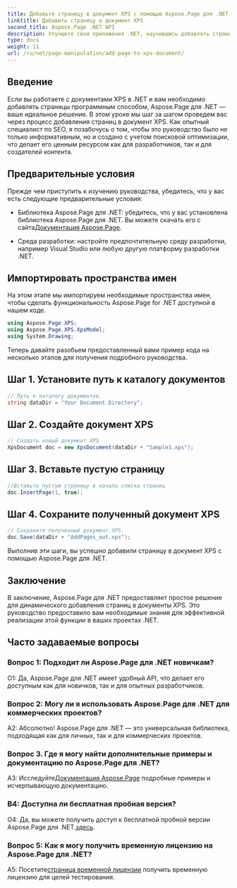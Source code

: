 ```yaml
---
title: Добавьте страницу в документ XPS с помощью Aspose.Page для .NET
linktitle: Добавить страницу в документ XPS
second_title: Aspose.Page .NET API
description: Улучшите свои приложения .NET, научившись добавлять страницы в документы XPS с помощью Aspose.Page для .NET. Следуйте нашему пошаговому руководству для бесшовной интеграции.
type: docs
weight: 11
url: /ru/net/page-manipulation/add-page-to-xps-document/
---
```

## Введение

Если вы работаете с документами XPS в .NET и вам необходимо добавлять страницы программным способом, Aspose.Page для .NET — ваше идеальное решение. В этом уроке мы шаг за шагом проведем вас через процесс добавления страниц в документ XPS. Как опытный специалист по SEO, я позабочусь о том, чтобы это руководство было не только информативным, но и создано с учетом поисковой оптимизации, что делает его ценным ресурсом как для разработчиков, так и для создателей контента.

## Предварительные условия

Прежде чем приступить к изучению руководства, убедитесь, что у вас есть следующие предварительные условия:

-  Библиотека Aspose.Page для .NET: убедитесь, что у вас установлена библиотека Aspose.Page для .NET. Вы можете скачать его с сайта[Документация Aspose.Page](https://reference.aspose.com/page/net/).

- Среда разработки: настройте предпочтительную среду разработки, например Visual Studio или любую другую платформу разработки .NET.

## Импортировать пространства имен

На этом этапе мы импортируем необходимые пространства имен, чтобы сделать функциональность Aspose.Page for .NET доступной в нашем коде.

```csharp
using Aspose.Page.XPS;
using Aspose.Page.XPS.XpsModel;
using System.Drawing;
```

Теперь давайте разобьем предоставленный вами пример кода на несколько этапов для получения подробного руководства.

## Шаг 1. Установите путь к каталогу документов

```csharp
// Путь к каталогу документов.
string dataDir = "Your Document Directory";
```

## Шаг 2. Создайте документ XPS

```csharp
// Создать новый документ XPS
XpsDocument doc = new XpsDocument(dataDir + "Sample1.xps");
```

## Шаг 3. Вставьте пустую страницу

```csharp
//Вставьте пустую страницу в начало списка страниц
doc.InsertPage(1, true);
```

## Шаг 4. Сохраните полученный документ XPS

```csharp
// Сохраните полученный документ XPS.
doc.Save(dataDir + "AddPages_out.xps");
```

Выполнив эти шаги, вы успешно добавили страницу в документ XPS с помощью Aspose.Page для .NET.

## Заключение

В заключение, Aspose.Page для .NET предоставляет простое решение для динамического добавления страниц в документы XPS. Это руководство предоставило вам необходимые знания для эффективной реализации этой функции в ваших проектах .NET.

## Часто задаваемые вопросы

### Вопрос 1: Подходит ли Aspose.Page для .NET новичкам?

О1: Да, Aspose.Page для .NET имеет удобный API, что делает его доступным как для новичков, так и для опытных разработчиков.

### Вопрос 2: Могу ли я использовать Aspose.Page для .NET для коммерческих проектов?

А2: Абсолютно! Aspose.Page для .NET — это универсальная библиотека, подходящая как для личных, так и для коммерческих проектов.

### Вопрос 3. Где я могу найти дополнительные примеры и документацию по Aspose.Page для .NET?

 A3: Исследуйте[Документация Aspose.Page](https://reference.aspose.com/page/net/) подробные примеры и исчерпывающую документацию.

### В4: Доступна ли бесплатная пробная версия?

О4: Да, вы можете получить доступ к бесплатной пробной версии Aspose.Page для .NET.[здесь](https://releases.aspose.com/).

### Вопрос 5: Как я могу получить временную лицензию на Aspose.Page для .NET?

 A5: Посетите[страница временной лицензии](https://purchase.aspose.com/temporary-license/) получить временную лицензию для целей тестирования.
